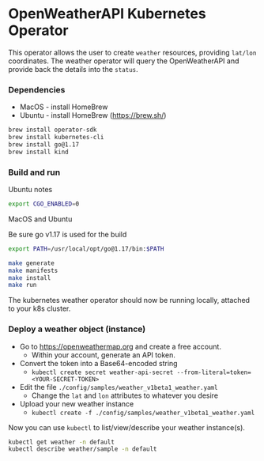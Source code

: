 # OpenWeatherAPI Kubernetes Operator

This operator allows the user to create `weather` resources, 
providing `lat/lon` coordinates. The weather operator will query
the OpenWeatherAPI and provide back the details into the `status`.

### Dependencies

- MacOS - install HomeBrew
- Ubuntu - install HomeBrew (https://brew.sh/)

```bash
brew install operator-sdk
brew install kubernetes-cli
brew install go@1.17
brew install kind
```

### Build and run

Ubuntu notes

```bash
export CGO_ENABLED=0 
```

MacOS and Ubuntu

Be sure go v1.17 is used for the build

```bash
export PATH=/usr/local/opt/go@1.17/bin:$PATH
```

```bash
make generate
make manifests
make install
make run
```

The kubernetes weather operator should now be running locally, 
attached to your k8s cluster.

### Deploy a weather object (instance)

- Go to https://openweathermap.org and create a free account.
  - Within your account, generate an API token.
- Convert the token into a Base64-encoded string
  - `kubectl create secret weather-api-secret --from-literal=token=<YOUR-SECRET-TOKEN>`
- Edit the file `./config/samples/weather_v1beta1_weather.yaml`
  - Change the `lat` and `lon` attributes to whatever you desire
- Upload your new weather instance
  - `kubectl create -f ./config/samples/weather_v1beta1_weather.yaml`

Now you can use `kubectl` to list/view/describe your weather instance(s).

```bash
kubectl get weather -n default
kubectl describe weather/sample -n default
``` 

